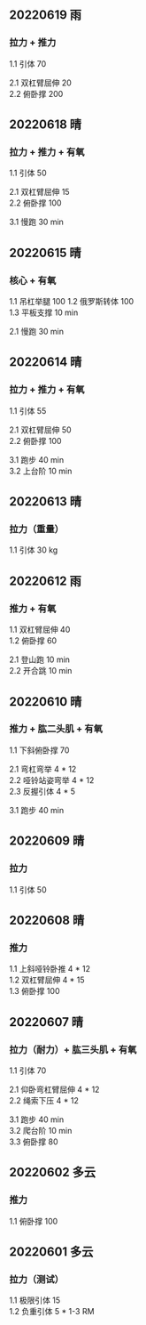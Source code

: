 ## 20220619  雨

### 拉力 + 推力 
1.1 引体 70  

2.1 双杠臂屈伸 20  
2.2 俯卧撑 200   



## 20220618  晴

### 拉力 + 推力 + 有氧 
1.1 引体 50  

2.1 双杠臂屈伸 15  
2.2 俯卧撑 100     

3.1 慢跑 30 min


## 20220615  晴

### 核心 + 有氧 
1.1 吊杠举腿 100 
1.2 俄罗斯转体 100  
1.3 平板支撑 10 min    

2.1 慢跑 30 min  



## 20220614  晴

### 拉力 + 推力 + 有氧 
1.1 引体 55  

2.1 双杠臂屈伸 50  
2.2 俯卧撑 100      

3.1 跑步 40 min  
3.2 上台阶 10 min    



## 20220613  晴

### 拉力（重量）
1.1 引体 30 kg   



## 20220612  雨

### 推力 + 有氧
1.1 双杠臂屈伸 40  
1.2 俯卧撑 60    

2.1 登山跑 10 min  
2.2 开合跳 10 min  



## 20220610  晴

### 推力 + 肱二头肌 + 有氧
1.1 下斜俯卧撑 70 

2.1 弯杠弯举 4 * 12  
2.2 哑铃站姿弯举 4 * 12  
2.3 反握引体 4 * 5  

3.1 跑步 40 min  



## 20220609  晴

### 拉力
1.1 引体 50  



## 20220608  晴

### 推力
1.1 上斜哑铃卧推 4 * 12  
1.2 双杠臂屈伸 4 * 15    
1.3 俯卧撑 100      



## 20220607  晴

### 拉力（耐力）+ 肱三头肌 + 有氧 
1.1 引体 70  

2.1 仰卧弯杠臂屈伸 4 * 12  
2.2 绳索下压 4 * 12  

3.1 跑步 40 min  
3.2 爬台阶 10 min  
3.3 俯卧撑 80  


## 20220602  多云

### 推力  
1.1 俯卧撑 100       



## 20220601  多云

### 拉力（测试）   
1.1 极限引体 15  
1.2 负重引体 5 * 1-3 RM      

